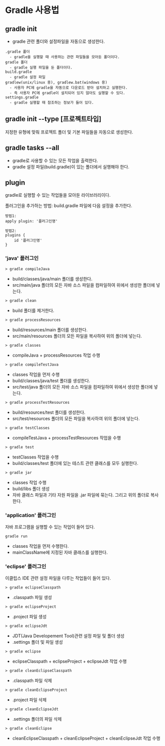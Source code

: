# Gradle 사용법

## gradle init
- gradle 관련 폴더와 설정파일을 자동으로 생성한다.
```
.gradle 폴더
  - gradle을 실행할 때 사용하는 관련 파일들을 모아둔 폴더이다.
gradle 폴더 
  - gradle 실행 파일을 둔 폴더이다.
build.gradle
  - gradle 설정 파일 
gradlew(unix/linux 용), gradlew.bat(windows 용)
  - 사용자 PC에 gradle을 자동으로 다운로드 받아 설치하고 실행한다.
  - 즉 사용자 PC에 gradle이 설치되어 있지 않아도 실행할 수 있다.  
settings.gradle
  - gradle 실행할 때 참조하는 정보가 들어 있다. 
```

## gradle init --type [프로젝트타입]
지정한 유형에 맞춰 프로젝트 폴더 및 기본 파일들을 자동으로 생성한다.

## gradle tasks --all
- gradle로 사용할 수 있는 모든 작업을 출력한다.
- gradle 설정 파일(build.gradle)이 있는 폴더에서 실행해야 한다.

## plugin
gradle로 실행할 수 있는 작업들을 모아둔 라이브러리이다.

플러그인을 추가하는 방법: build.gradle 파일에 다음 설정을 추가한다. 
```
방법1:
apply plugin: '플러그인명'

방법2:
plugins {
    id '플러그인명'
}
```

### 'java' 플러그인 
```
> gradle compileJava
```
- build/classes/java/main 폴더를 생성한다.
- src/main/java 폴더의 모든 자바 소스 파일을 컴파일하여 위에서 생성한 폴더에 넣는다.


```
> gradle clean
```
- build 폴더를 제거한다.

```
> gradle processResources
```
- build/resources/main 폴더를 생성한다.
- src/main/resources 폴더의 모든 파일을 복사하여 위의 폴더에 넣는다.


```
> gradle classes
```
- compileJava + processResources 작업 수행

```
> gradle compileTestJava
```
- classes 작업을 먼저 수행
- build/classes/java/test 폴더를 생성한다.
- src/test/java 폴더의 모든 자바 소스 파일을 컴파일하여 위에서 생성한 폴더에 넣는다.

```
> gradle processTestResources
```
- build/resources/test 폴더를 생성한다.
- src/test/resources 폴더의 모든 파일을 복사하여 위의 폴더에 넣는다.

```
> gradle testClasses
```
- compileTestJava + processTestResources 작업을 수행 

```
> gradle test
```
- testClasses 작업을 수행
- build/classes/test 폴더에 있는 테스트 관련 클래스를 모두 실행한다. 

```
> gradle jar
```
- classes 작업 수행
- build/libs 폴더 생성
- 자바 클래스 파일과 기타 자원 파일을 .jar 파일에 묶는다. 그리고 위의 폴더로 복사한다.

### 'application' 플러그인
자바 프로그램을 실행할 수 있는 작업이 들어 있다.

```
gradle run
```
- classes 작업을 먼저 수행한다.
- mainClassName에 지정된 자바 클래스를 실행한다.

### 'eclipse' 플러그인
이클립스 IDE 관련 설정 파일을 다루는 작업들이 들어 있다.

```
> gradle eclipseClasspath
```
- .classpath 파일 생성

```
> gradle eclipseProject
```
- .project 파일 생성

```
> gradle eclipseJdt
```
- JDT(Java Developement Tool)관련 설정 파일 및 폴더 생성 
- .settings 폴더 및 파일 생성

```
> gradle eclipse
```
- eclipseClasspath + eclipseProject + eclipseJdt 작업 수행

```
> gradle cleanEclipseClasspath
```
- .classpath 파일 삭제

```
> gradle cleanEclipseProject
```
- .project 파일 삭제

```
> gradle cleanEclipseJdt
```
- .settings 폴더의 파일 삭제

```
> gradle cleanEclipse
```
- cleanEclipseClasspath + cleanEclipseProject + cleanEclipseJdt 작업 수행







